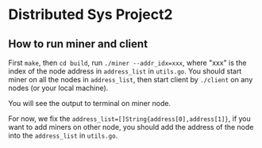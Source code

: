 # Distributed Sys Project2

## How to run miner and client

First `make`, then `cd build`, run `./miner --addr_idx=xxx`, where "xxx" is the index of the node address in `address_list` in `utils.go`. You should start miner on all the nodes in `address_list`, then start client by `./client` on any nodes (or your local machine).

You will see the output to terminal on miner node.

For now, we fix the `address_list=[]String{address[0],address[1]}`, if you want to add miners on other node, you should add the address of the node into the `address_list` in `utils.go`.
